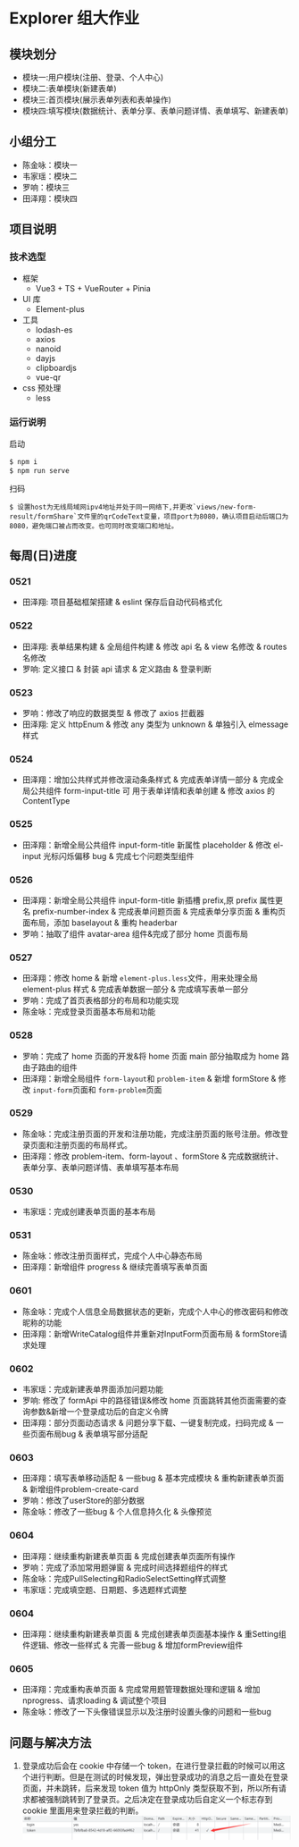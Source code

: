 # Explorer 组大作业

## 模块划分

- 模块一:用户模块(注册、登录、个人中心)
- 模块二:表单模块(新建表单)
- 模块三:首页模块(展示表单列表和表单操作)
- 模块四:填写模块(数据统计、表单分享、表单问题详情、表单填写、新建表单)

## 小组分工

- 陈金咏：模块一
- 韦家瑶：模块二
- 罗响：模块三
- 田泽翔：模块四

## 项目说明

### 技术选型

- 框架
  - Vue3 + TS + VueRouter + Pinia
- UI 库
  - Element-plus
- 工具
  - lodash-es
  - axios
  - nanoid
  - dayjs
  - clipboardjs
  - vue-qr
- css 预处理
  - less

### 运行说明

启动
```
$ npm i
$ npm run serve
```

扫码
``` 
$ 设置host为无线局域网ipv4地址并处于同一网络下,并更改`views/new-form-result/formShare`文件里的qrCodeText变量，项目port为8080，确认项目启动后端口为8080，避免端口被占而改变。也可同时改变端口和地址。
```


## 每周(日)进度


### 0521

- 田泽翔: 项目基础框架搭建 & eslint 保存后自动代码格式化

### 0522

- 田泽翔: 表单结果构建 & 全局组件构建 & 修改 api 名 & view 名修改 & routes 名修改
- 罗响: 定义接口 & 封装 api 请求 & 定义路由 & 登录判断

### 0523

- 罗响：修改了响应的数据类型 & 修改了 axios 拦截器
- 田泽翔: 定义 httpEnum & 修改 any 类型为 unknown & 单独引入 elmessage 样式

### 0524

- 田泽翔：增加公共样式并修改滚动条条样式 & 完成表单详情一部分 & 完成全局公共组件 form-input-title 可
  用于表单详情和表单创建 & 修改 axios 的 ContentType

### 0525

- 田泽翔：新增全局公共组件 input-form-title 新属性 placeholder & 修改 el-input 光标闪烁偏移 bug & 完成七个问题类型组件

### 0526

- 田泽翔：新增全局公共组件 input-form-title 新插槽 prefix,原 prefix 属性更名 prefix-number-index & 完成表单问题页面 & 完成表单分享页面 & 重构页面布局，添加 baselayout & 重构 headerbar
- 罗响：抽取了组件 avatar-area 组件&完成了部分 home 页面布局

### 0527

- 田泽翔：修改 home & 新增 `element-plus.less`文件，用来处理全局 element-plus 样式 & 完成表单数据一部分 & 完成填写表单一部分
- 罗响：完成了首页表格部分的布局和功能实现
- 陈金咏：完成登录页面基本布局和功能

### 0528

- 罗响：完成了 home 页面的开发&将 home 页面 main 部分抽取成为 home 路由子路由的组件
- 田泽翔：新增全局组件 `form-layout`和 `problem-item` & 新增 formStore & 修改 `input-form`页面和 `form-problem`页面

### 0529

- 陈金咏：完成注册页面的开发和注册功能，完成注册页面的账号注册。修改登录页面和注册页面的布局样式。
- 田泽翔：修改 problem-item、form-layout 、formStore & 完成数据统计、表单分享、表单问题详情、表单填写基本布局

### 0530

- 韦家瑶：完成创建表单页面的基本布局

### 0531

- 陈金咏：修改注册页面样式，完成个人中心静态布局
- 田泽翔：新增组件 progress & 继续完善填写表单页面

### 0601

- 陈金咏：完成个人信息全局数据状态的更新，完成个人中心的修改密码和修改昵称的功能
- 田泽翔：新增WriteCatalog组件并重新对InputForm页面布局 & formStore请求处理

### 0602

- 韦家瑶：完成新建表单界面添加问题功能
- 罗响: 修改了 formApi 中的路径错误&修改 home 页面跳转其他页面需要的查询参数&新增一个登录成功后的自定义令牌
- 田泽翔：部分页面动态请求 & 问题分享下载、一键复制完成，扫码完成 & 一些页面布局bug & 表单填写部分适配

### 0603

- 田泽翔：填写表单移动适配 & 一些bug & 基本完成模块 & 重构新建表单页面 & 新增组件problem-create-card
- 罗响：修改了userStore的部分数据
- 陈金咏：修改了一些bug & 个人信息持久化 & 头像预览

### 0604
- 田泽翔：继续重构新建表单页面 & 完成创建表单页面所有操作
- 罗响：完成了添加常用题弹窗 & 完成时间选择题组件的样式
- 陈金咏：完成PullSelecting和RadioSelectSetting样式调整
- 韦家瑶：完成填空题、日期题、多选题样式调整

### 0604
- 田泽翔：继续重构新建表单页面 & 完成创建表单页面基本操作 & 重Setting组件逻辑、修改一些样式 & 完善一些bug & 增加formPreview组件

### 0605
- 田泽翔：完成重构表单页面 & 完成常用题管理数据处理和逻辑 & 增加nprogress、请求loading & 调试整个项目
- 陈金咏：修改了一下头像错误显示以及注册时设置头像的问题和一些bug

## 问题与解决方法

1. 登录成功后会在 cookie 中存储一个 token，在进行登录拦截的时候可以用这个进行判断。但是在测试的时候发现，弹出登录成功的消息之后一直处在登录页面，并未跳转，后来发现 token 值为 httpOnly 类型获取不到，所以所有请求都被强制跳转到了登录页。之后决定在登录成功后自定义一个标志存到 cookie 里面用来登录拦截的判断。
   ![problem.png](src/assets/images/problem1.png)
